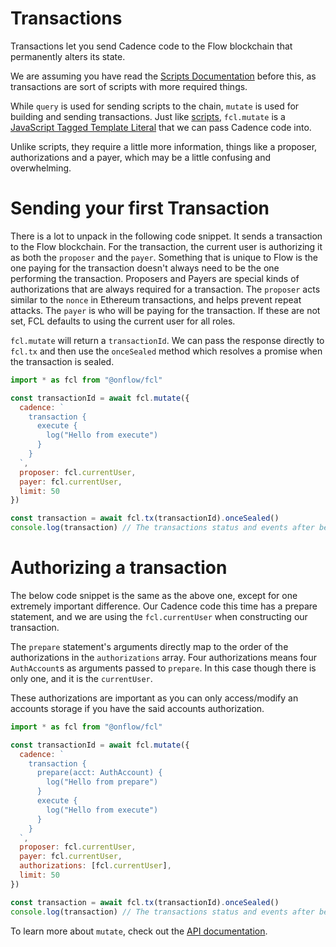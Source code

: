 # Transactions

Transactions let you send Cadence code to the Flow blockchain that permanently alters its state.

We are assuming you have read the [Scripts Documentation](./scripts.md) before this, as transactions are sort of scripts with more required things.

While `query` is used for sending scripts to the chain, `mutate` is used for building and sending transactions. Just like [scripts](./scripts.md), `fcl.mutate` is a [JavaScript Tagged Template Literal](https://styled-components.com/docs/advanced#tagged-template-literals) that we can pass Cadence code into.

Unlike scripts, they require a little more information, things like a proposer, authorizations and a payer, which may be a little confusing and overwhelming.

# Sending your first Transaction

There is a lot to unpack in the following code snippet.
It sends a transaction to the Flow blockchain. For the transaction, the current user is authorizing it as both the `proposer` and the `payer`.
Something that is unique to Flow is the one paying for the transaction doesn't always need to be the one performing the transaction.
Proposers and Payers are special kinds of authorizations that are always required for a transaction.
The `proposer` acts similar to the `nonce` in Ethereum transactions, and helps prevent repeat attacks.
The `payer` is who will be paying for the transaction.
If these are not set, FCL defaults to using the current user for all roles.

`fcl.mutate` will return a `transactionId`. We can pass the response directly to `fcl.tx` and then use the `onceSealed` method which resolves a promise when the transaction is sealed.

```javascript
import * as fcl from "@onflow/fcl"

const transactionId = await fcl.mutate({
  cadence: `
    transaction {
      execute {
        log("Hello from execute")
      }
    }
  `,
  proposer: fcl.currentUser,
  payer: fcl.currentUser,
  limit: 50
})

const transaction = await fcl.tx(transactionId).onceSealed()
console.log(transaction) // The transactions status and events after being sealed
```

# Authorizing a transaction

The below code snippet is the same as the above one, except for one extremely important difference.
Our Cadence code this time has a prepare statement, and we are using the `fcl.currentUser` when constructing our transaction.

The `prepare` statement's arguments directly map to the order of the authorizations in the `authorizations` array.
Four authorizations means four `AuthAccount`s as arguments passed to `prepare`. In this case though there is only one, and it is the `currentUser`.

These authorizations are important as you can only access/modify an accounts storage if you have the said accounts authorization.

```javascript
import * as fcl from "@onflow/fcl"

const transactionId = await fcl.mutate({
  cadence: `
    transaction {
      prepare(acct: AuthAccount) {
        log("Hello from prepare")
      }
      execute {
        log("Hello from execute")
      }
    }
  `,
  proposer: fcl.currentUser,
  payer: fcl.currentUser,
  authorizations: [fcl.currentUser],
  limit: 50
})

const transaction = await fcl.tx(transactionId).onceSealed()
console.log(transaction) // The transactions status and events after being sealed
```

To learn more about `mutate`, check out the [API documentation](./api.md#mutate).
